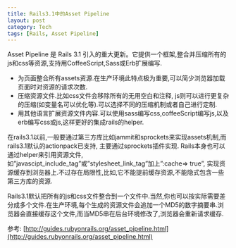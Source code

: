 ```yaml
---
title: Rails3.1中的Asset Pipeline
layout: post
category: Tech
tags: [Rails, Asset Pipeline]
---
```


Asset Pipeline 是 Rails 3.1 引入的重大更新。它提供一个框架,整合并压缩所有的js和css等资源,支持用CoffeeScript,Sass或Erb扩展编写.

* 为页面整合所有assets资源.在生产环境此特点极为重要,可以简少浏览器加载页面时对资源的请求次数.
* 压缩资源文件.比如css文件会移除所有的无用空白和注释, js则可以进行更复杂的压缩(如变量名可以优化等).可以选择不同的压缩机制或者自己进行定制.
* 用其他语言扩展资源文件内容.可以使用sass编写css,coffeeScript编写js,以及erb编写css或js,这样更好的集成rails的helper.

在rails3.1以前,一般要通过第三方库比如jammit和sprockets来实现assets机制,而rails3.1默认的actionpack已支持, 主要通过sprockets插件实现. Rails本身也可以通过helper来引用资源文件,如”javascipt_include_tag”或”stylesheet_link_tag”加上”:cache=> true”, 实现资源缓存到浏览器上.不过存在局限性,比如,它不能提前缓存资源,不能隐式包含一些第三方库的资源.

Rails3.1默认把所有的js和css文件整合到一个文件中.当然,你也可以按实际需要差分成多个文件.在生产环境,每个生成的资源文件会追加一个MD5的数字摘要串.浏览器会直接缓存这个文件,而当MD5串在后台环境修改了,浏览器会重新请求缓存.

参考:
[http://guides.rubyonrails.org/asset_pipeline.html](http://guides.rubyonrails.org/asset_pipeline.html)
